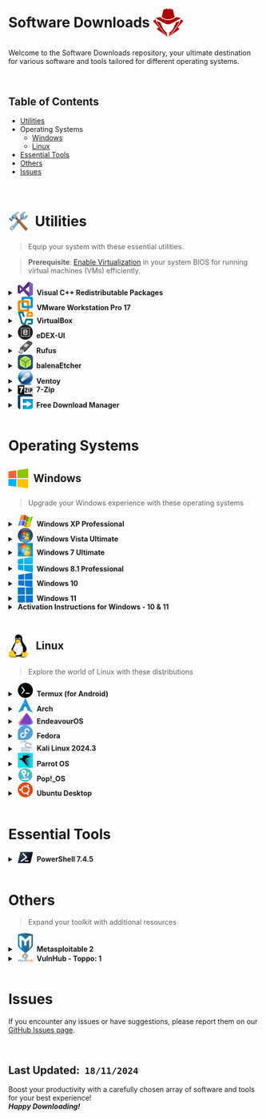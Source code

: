 # Software Downloads <span style="vertical-align: middle;"><img src='logos/redhat.png' alt="_Logo" style="width:60px;height:auto; margin-bottom: -3px;"></span>

Welcome to the Software Downloads repository, your ultimate destination for various software and tools tailored for different operating systems.

<br>


## Table of Contents
- [Utilities](#utilities)
- Operating Systems
  - [Windows](#windows)
  - [Linux](#linux)
- [Essential Tools](#essential-tools)
- [Others](#others)
- [Issues](#issues)

<br>

<!-- Utilities -->
<a id="utilities"></a>
# <span style="vertical-align: middle;"><img src='logos/Hammer_Wrench_image.png' alt="_Logo" style="width:40px;height:auto; margin-bottom: -3px;"></span> &nbsp;Utilities

> Equip your system with these essential utilities.   

> **Prerequisite**: [Enable Virtualization](Enable_Virtualization.md) in your system BIOS for running virtual machines (VMs) efficiently.

<!-- VC Redist -->
<details>
<summary>&nbsp;<img src='logos/vc-redist_logo.png' alt="vc_redist_logo" style="width:30px;height:auto; margin-bottom: -3px;"> &nbsp;<b>Visual C++ Redistributable Packages</b></summary>
  <ul></ul>
  <ul>
    <li>Essential runtime components for running C++ applications built with Visual Studio.</li>
    <li><a href="https://aka.ms/vs/17/release/vc_redist.x64.exe">Download EXE</a> (24 MB)</li>
  </ul>
</details>

<!-- VMware -->
<details>
<summary>&nbsp;<img src='logos/VMware_logo.png' alt="VMware_logo" style="width:30px;height:auto; margin-bottom: -3px;"> &nbsp;<b>VMware Workstation Pro 17</b></summary>
  <ul></ul>
  <ul>
    <li>Leading virtualization software for running multiple operating systems on one machine.</li>
    <li><a href="https://download3.vmware.com/software/WKST-1751-WIN/VMware-workstation-full-17.5.1-23298084.exe">Download for Windows</a></li>
    <li><a href="https://download3.vmware.com/software/WKST-1751-LX/VMware-Workstation-Full-17.5.1-23298084.x86_64.bundle">Download for Linux</a></li>
  </ul>
</details>

<!-- VirtualBox -->
<details>
<summary>&nbsp;<img src='logos/Virtualbox_logo.png' alt="VBox_logo" style="width:30px;height:auto; margin-bottom: -3px;"> &nbsp;<b>VirtualBox</b></summary>
  <ul></ul>
  <ul>
    <li>Free, open-source virtualization platform for creating and managing virtual machines.</li>
    <li><b>Windows Hosts</b></li>
    <ul>
      <li>VirtualBox 7.1.4 - <a href="https://download.virtualbox.org/virtualbox/7.1.4/VirtualBox-7.1.4-165100-Win.exe">Download</a>&nbsp;(106 MB)</li>
      <li>VirtualBox 7.1.2 - <a href="https://download.virtualbox.org/virtualbox/7.1.2/VirtualBox-7.1.2-164945-Win.exe">Download</a>&nbsp;(106 MB)</li>
    </ul>
  </ul>
</details>

<!-- eDEX-UI -->
<details>
<summary>&nbsp;<img src='logos/edexui_logo.png' alt="edexui_logo" style="width:30px;height:auto; margin-bottom: -3px;"> <b>&nbsp;eDEX-UI</b></summary>
  <ul></ul>
  <ul>
    <li>eDEX-UI is a fullscreen, cross-platform terminal emulator and system monitor that looks and feels like a sci-fi computer interface.</li>
    <li><a href="https://github.com/GitSquared/edex-ui/releases/download/v2.2.8/eDEX-UI-Windows-x64.exe">Download &nbsp;v2.2.8</a>&nbsp;(67 MB)</li>
  </ul>
</details>

<!-- Rufus -->
<details>
<summary>&nbsp;<img src='logos/rufus_logo.png' alt="Rufus_logo" style="width:30px;height:auto; margin-bottom: -3px;"> <b>&nbsp;Rufus</b></summary>
  <ul></ul>
  <ul>
    <li>Utility for formatting and creating bootable USB drives.</li>
    <li><a href="https://github.com/pbatard/rufus/releases/download/v4.5/rufus-4.5.exe">Download &nbsp;v4.5</a>&nbsp;(1.3 MB)</li>
  </ul>
</details>

<!-- balenaEtcher -->
<details>
<summary>&nbsp;<img src='logos/balenaetcher_logo.png' alt="balenaetcher_logo" style="width:30px;height:auto; margin-bottom: -3px;"> <b>&nbsp;balenaEtcher</b></summary>
  <ul></ul>
  <ul>
    <li>Tool for flashing OS images to SD cards & USB drives, safely and easily.</li>
    <li><a href="https://github.com/balena-io/etcher/releases/download/v1.19.25/balenaEtcher-1.19.25.Setup.exe">Download &nbsp;v1.19.25</a>&nbsp;(174 MB)</li>
  </ul>
</details>

<!-- Ventoy -->
<details>
<summary>&nbsp;<img src='logos/ventoy_logo.png' alt="Ventoy_logo" style="width:30px;height:auto; margin-bottom: -3px;"> <b>&nbsp;Ventoy</b></summary>
  <ul></ul>
  <ul>
    <li>Open-source tool to create a multiboot USB drive from ISO files.</li>
    <li><a href="https://github.com/ventoy/Ventoy/releases/download/v1.0.99/ventoy-1.0.99-windows.zip">Download &nbsp;v1.0.99</a>&nbsp;(16 MB)</li>
  </ul>
</details>

<!-- 7zip -->
<details>
<summary>&nbsp;<img src='logos/7zip_logo.png' alt="7zip_logo" style="width:30px;height:auto; margin-bottom: -3px;"> <b>&nbsp;7-Zip</b></summary>
  <ul></ul>
  <ul>
    <li>Open-source file archiver with a high compression ratio.</li>
    <li><a href="https://www.7-zip.org/a/7z2408-x64.exe">Download &nbsp;v24.08</a>&nbsp;(1.6 MB)</li>
  </ul>
</details>

<!-- FD Manager -->
<details>
<summary>&nbsp;<img src='logos/Free_Download_Manager_logo.png' alt="FDM_ogo" style="width:30px;height:auto; margin-bottom: -3px;"> <b>&nbsp;Free Download Manager</b></summary>
  <ul></ul>
  <ul>
    <li>A powerful, user-friendly, and fast download accelerator and organizer.</li>
    <li><a href="https://files2.freedownloadmanager.org/6/latest/fdm_x64_setup.exe">Download &nbsp;v6.24.2</a>&nbsp;(43 MB)</li>
  </ul>
</details>

<br>



# Operating Systems

<!-- Windows -->
<a id="windows"></a>
## <span style="vertical-align: middle;"><img src='logos/microsoft_logo.png' alt="_Logo" style="width:40px;height:auto; margin-bottom: -3px;"></span> &nbsp;Windows

> Upgrade your Windows experience with these operating systems


<!-- Windows XP -->
<details>
<summary>&nbsp;<img src='logos/win-xp_logo.jpg' alt="win-xp_logo" style="width:30px;height:auto; margin-bottom: -3px;"> &nbsp;<b>Windows XP Professional</b></summary>
  <ul></ul>
  <ul>
    <li>Classic Windows OS known for its stability and familiarity.</li>
    <li><a href="https://isoriver.com/download-your-file-now/?url=https://archive.org/download/WindowsXPProfessional64BitCorporateEdition/Windows%20XP%20Professional%2064-bit%20Corporate%20Edition%28CD%20Key%20VCFQD-V9FX9-46WVH-K3CD4-4J3JM%29.iso">Download ISO</a>&nbsp;(561 MB)</li>
    <li><b>Product Key:</b> <code>VCFQD-V9FX9-46WVH-K3CD4-4J3JM</code></li>
    <li>( RECOMMENDED )<br>Pre-configured Virtual machine for VirtualBox &nbsp;v7.0.18 - <a href="https://1drv.ms/u/c/f7308b35c42e17b8/EbgXLsQ1izAggPeGAAAAAAABVYiPJPtz8gXI_f3SXscQiw?e=dBFdYQ">Download 7zip compressed</a>&nbsp;(768 MB)</li>
  </ul>
</details>

<!-- Windows Vista -->
<details>
<summary>&nbsp;<img src='logos/windows-vista_logo.png' alt="Windows-Vista_logo" style="width:30px;height:auto; margin-bottom: -3px;"> &nbsp;<b>Windows Vista Ultimate</b></summary>
  <ul></ul>
  <ul>
    <li>The transitional OS between XP and 7, featuring a new user interface and enhanced security.</li>
    <li><a href="https://archive.org/download/windows-vista-ultimate-sp-2-x-64-fully-updated/Windows%20Vista%20Ultimate%20SP2%20x64%20Fully%20Updated.iso">Download ISO</a>&nbsp;(4.6 GB)</li>
    <li><b>Product Key:</b> <code>VMCB9-FDRV6-6CDQM-RV23K-RP8F7</code></li>
    <li>( RECOMMENDED )<br>Pre-configured Virtual machine for VirtualBox &nbsp;v7.0.18 - <a href="https://drive.google.com/file/d/1yGLd0xEdRjN4KsLXT0a1V-muA6t-RYmB/view?usp=sharing">Download 7zip compressed</a>&nbsp;(3.24 GB)</li>
  </ul>
</details>

<!-- Windows 7 -->
<details>
<summary>&nbsp;<img src='logos/win-7_logo.png' alt="win-7_logo" style="width:30px;height:auto; margin-bottom: -3px;"> &nbsp;<b>Windows 7 Ultimate</b></summary>
  <ul></ul>
  <ul>
    <li>Popular OS featuring enhanced performance and security.</li>
    <li><a href="https://archive.org/download/win-7-ult-sp-1-english-x-64/Win7_Ult_SP1_English_x64.iso">Download ISO</a>&nbsp;(3.1 GB)</li>
    <li>( RECOMMENDED )<br>Pre-configured Virtual machine for VirtualBox &nbsp;v7.0.18 - <a href="https://drive.google.com/file/d/1puwJlOA7trtTZswQ8mqIKtspleVujmKL/view?usp=sharing">Download 7zip compressed</a>&nbsp;(2 GB)</li>
  </ul>
</details>

<!-- Windows 8.1 -->
<details>
<summary>&nbsp;<img src='logos/win-8_logo.png' alt="win-8.1_logo" style="width:30px;height:auto; margin-bottom: -3px;"> &nbsp;<b>Windows 8.1 Professional</b></summary>
  <ul></ul>
  <ul>
    <li>Improved version of Windows 8 with enhanced user experience.</li>
    <li><a href="https://windows-8-1-preview.en.uptodown.com/windows/download">Download ISO</a>&nbsp;(4 GB)</li>
    <li><b>Product Key:</b> <code>GCRJD-8NW9H-F2CDX-CCM8D-9D6T9</code></li>
    <li>( RECOMMENDED )<br>Pre-configured Virtual machine for VirtualBox &nbsp;v7.0.18 - <a href="https://1drv.ms/u/c/5ff34cdbdb104fe2/EeJPENvbTPMggF9sAAAAAAAB6OPL49heWADARtRPatWG8A?e=stXLEA">Download 7zip compressed</a>&nbsp;(3 GB)</li>
  </ul>
</details>

<!-- Windows 10 -->
<details>
<summary>&nbsp;<img src='logos/win-10_logo.png' alt="win-10_logo" style="width:30px;height:auto; margin-bottom: -3px;"> &nbsp;<b>Windows 10</b></summary>
  <ul></ul>
  <ul>
    <li>Latest version of Windows offering a host of new features and improvements.</li>
    <li><a href="https://go.microsoft.com/fwlink/?LinkId=2265055">Download Media Creation Tool</a>&nbsp;(19 MB)</li>
  </ul>
</details>

<!-- Windows 11 -->
<details>
<summary>&nbsp;<img src='logos/win-11_logo.png' alt="win-11_logo" style="width:30px;height:auto; margin-bottom: -3px;"> &nbsp;<b>Windows 11</b></summary>
  <ul></ul>
  <ul>
    <li>Next-gen Windows experience with a redesigned UI and improved performance.</li>
    <li><a href="https://go.microsoft.com/fwlink/?linkid=2156295">Download Media Creation Tool</a>&nbsp;(10 MB)</li>
  </ul>
</details>

<!-- Activation Instructions -->
<details>
<summary>&nbsp;<b>Activation Instructions for Windows - 10 & 11</b></summary>
  <ul></ul>
  <ol>
    <li><a href="https://support.microsoft.com/en-us/windows/turn-off-defender-antivirus-protection-in-windows-security-99e6004f-c54c-8509-773c-a4d776b77960">Turn off Windows Defender</a> in Windows Security.</li>
    <li>Download the activation file to your Desktop by the following CMD command:</li>
    <code>bash curl -o "%USERPROFILE%\Desktop\Activator.bat" https://raw.githubusercontent.com/Raqeeb27/MyResourceHub/main/Software_Downloads/Activator.bat</code>
    <li>Run the downloaded file <code>Activator.bat</code> as Administrator to activate Windows.</li>
    <li>If the file executes successfully, then restart your Windows.</li>
  </ol>
</details>

<br>


<!-- Linux -->
<a id="linux"></a>
## <span style="vertical-align: middle;"><img src='logos/linux_logo.png' alt="_Logo" style="width:40px;height:auto; margin-bottom: -3px;"></span> &nbsp; Linux

> Explore the world of Linux with these distributions


<!-- Termux -->
<details>
<summary>&nbsp;<img src='logos/termux_logo.png' alt="arch_logo" style="width:30px;height:auto; margin-bottom: -3px;"> &nbsp;<b>Termux (for Android)</b></summary>
  <ul></ul>
  <ul>
    <li>Terminal emulator for Android that provides a Linux environment with shell access.</li>
    <li>Supports Linux commands, SSH, Python, Git, and various development tools.</li>
  </ul>
  <ul>
    <li><b>Termux Application <i>v0.119.0</i></b> - <a href="https://f-droid.org/repo/com.termux_1020.apk">Download APK</a>&nbsp;(102 MB)</li>
    <li><b>Termux API <i>v0.50.1</i></b> - <a href="https://f-droid.org/repo/com.termux.api_51.apk">Download APK</a>&nbsp;(2.7 MB)</li>
    <li><b>Termux Styling plugin <i>v0.32.1</i></b> - <a href="https://f-droid.org/repo/com.termux.styling_1000.apk">Download APK</a>&nbsp;(31 MB)</li>
  </ul>
</details>

<!-- Arch -->
<details>
<summary>&nbsp;<img src='logos/arch_logo.png' alt="arch_logo" style="width:30px;height:auto; margin-bottom: -3px;"> &nbsp;<b>Arch</b></summary>
  <ul></ul>
  <ul>
    <li>Lightweight and flexible Linux distribution for users who want to customize their system.</li>
    <li><b>Arch 2024.10.01</b> - <a href="https://in-mirror.garudalinux.org/archlinux/iso/2024.10.01/archlinux-2024.10.01-x86_64.iso">Download ISO</a>&nbsp;(1.1 GB)</li>
  </ul>
</details>

<!-- EndeavourOS -->
<details>
<summary>&nbsp;<img src='logos/Endeavour-OS_logo.png' alt="Endeavour-OS_logo" style="width:30px;height:auto; margin-bottom: -3px;"> &nbsp;<b>EndeavourOS</b></summary>
  <ul></ul>
  <ul>
    <li>Arch-based distribution that offers a user-friendly setup and maintains Arch’s simplicity.</li>
    <li><b>Arch 2024.10.01</b> - <a href="https://mirror.nag.albony.in/endeavouros/iso/EndeavourOS_Endeavour_neo-2024.09.22.iso">Download ISO</a>&nbsp;(2.8 GB)</li>
  </ul>
</details>

<!-- Fedora -->
<details>
<summary>&nbsp;<img src='logos/fedora_logo.png' alt="fedora_logo" style="width:30px;height:auto; margin-bottom: -3px;"> &nbsp;<b>Fedora</b></summary>
  <ul></ul>
  <ul>
    <li>Cutting-edge Linux distribution with a focus on innovation and new technologies.</li>
    <li><b>Arch 2024.10.01</b> - <a href="https://download.fedoraproject.org/pub/fedora/linux/releases/40/Workstation/x86_64/iso/Fedora-Workstation-Live-x86_64-40-1.14.iso">Download ISO</a>&nbsp;(2.1 GB)</li>
  </ul>
</details>

<!-- Kali -->
<details>
<summary>&nbsp;<img src='logos/kali1_logo.png' alt="kali_logo" style="width:30px;height:auto; margin-bottom: -3px;"> &nbsp;<b>Kali Linux 2024.3</b></summary>
  <ul></ul>
  <ul>
    <li>Leading penetration testing platform with advanced tools for ethical hackers.</li>
    <li><a href="https://cdimage.kali.org/kali-2024.3/kali-linux-2024.3-installer-amd64.iso">Download ISO</a>&nbsp;(4 GB)</li>
    <li>Virtual machine (7zip compressed) for <a href="https://cdimage.kali.org/kali-2024.3/kali-linux-2024.3-vmware-amd64.7z">VMware</a>&nbsp;(3.1 GB)</li>
    <li>Virtual machine (7zip compressed) for <a href="https://cdimage.kali.org/kali-2024.3/kali-linux-2024.3-virtualbox-amd64.7z">VirtualBox</a>&nbsp;(3.1 GB)</li>
    <li>( RECOMMENDED )<br>Pre-configured Virtual machine for VirtualBox &nbsp;v7.1.4 - <a href="https://drive.google.com/file/d/1ISxDcasxpIKEo3gNUCXHhoxlYdOHqaeB/view?usp=sharing">Download 7zip compressed</a>&nbsp;(8.3 GB)</li>
  </ul>
</details>

<!-- Parrot OS -->
<details>
<summary>&nbsp;<img src='logos/parrotos_logo.jpg' alt="parrotos_logo" style="width:30px;height:auto; margin-bottom: -3px;"> &nbsp;<b>Parrot OS</b></summary>
  <ul></ul>
  <ul>
    <li>Security-focused Linux distribution for developers and privacy-conscious users.</li>
    <li><b>Security Edition</b></li>
    <ul>
      <li><a href="https://deb.parrot.sh/parrot/iso/6.1/Parrot-home-6.1_amd64.iso">Download ISO</a>&nbsp;(2.2 GB)</li>
      <li><a href="https://deb.parrot.sh/parrot/iso/6.1/Parrot-security-6.1_amd64.ova">Download OVA file for VirtualBox</a>&nbsp;(7.6 GB)</li>
    </ul>
    <li><b>Home Edition</b></li>
    <ul>
      <li><a href="https://deb.parrot.sh/parrot/iso/6.1/Parrot-security-6.1_amd64.iso">Download ISO</a>&nbsp;(2.2 GB)</li>
      <li><a href="https://deb.parrot.sh/parrot/iso/6.1/Parrot-home-6.1_amd64.ova">Download OVA file for VirtualBox</a>&nbsp;(2.8 GB)</li>
    </ul>
  </ul>
</details>

<!-- Pop!_OS -->
<details>
<summary>&nbsp;<img src='logos/Pop-OS_logo.png' alt="PopOS_logo" style="width:30px;height:auto; margin-bottom: -3px;"> &nbsp;<b>Pop!_OS</b></summary>
  <ul></ul>
  <ul>
    <li>A Linux distribution developed by System76, tailored for developers, makers, and computer science professionals.</li>
    <li><b>Pop!_OS 24.04 LTS</b> - <a href="https://iso.pop-os.org/22.04/amd64/intel/43/pop-os_22.04_amd64_intel_43.iso">Download ISO</a>&nbsp;(2.5 GB)</li>
    <li><b>NVIDIA version:</b> - <a href="https://iso.pop-os.org/22.04/amd64/nvidia/43/pop-os_22.04_amd64_nvidia_43.iso">Download ISO</a>&nbsp;(2.8 GB)</li>
  </ul>
</details>

<!-- Ubuntu -->
<details>
<summary>&nbsp;<img src='logos/ubuntu_logo.png' alt="ubuntu_logo" style="width:30px;height:auto; margin-bottom: -3px;"> &nbsp;<b>Ubuntu Desktop</b></summary>
  <ul></ul>
  <ul>
    <li>Popular Linux distribution known for its ease of use and community support.</li>
    <li><b>Ubuntu 24.04.1 LTS:</b> <a href="https://ubuntu.com/download/desktop/thank-you?version=24.04.1&architecture=amd64&lts=true">Download ISO</a>&nbsp;(5.7 GB)</li>
  </ul>
</details>

<br>



# Essential Tools

<!-- Powershell -->
<details>
<summary>&nbsp;<img src='logos/Powershell_logo.png' alt="Powershell_logo" style="width:30px;height:auto; margin-bottom: -3px;"> &nbsp;<b>PowerShell 7.4.5</b></summary>
  <ul></ul>
  <ul>
    <li>Cross-platform (Windows, Linux, and macOS) automation and configuration tool/framework.</li>
    <li><a href="https://github.com/PowerShell/PowerShell/releases/download/v7.4.5/PowerShell-7.4.5-win-x64.msi">Download for Windows</a>&nbsp;(103 MB)</li>
    <li><a href="https://github.com/PowerShell/PowerShell/releases/download/v7.4.5/powershell-7.4.5-linux-x64.tar.gz">Download for Linux</a>&nbsp;(68 MB)</li>
    <li><a href="https://github.com/PowerShell/PowerShell/releases/download/v7.4.5/powershell-7.4.5-osx-x64.pkg">Download for macOS</a>&nbsp;(67 MB)</li>
  </ul>
</details>

<br>



# Others
> Expand your toolkit with additional resources


<!-- Metasploitable 2 -->
<details>
<summary>&nbsp;<img src='logos/metasploitable2_logo.png' alt="metasploitable2_logo" style="width:30px;height:auto; margin-bottom: -3px;"> &nbsp;<b>Metasploitable 2</b></summary>
  <ul></ul>
  <ul>
    <li>Vulnerable virtual machine for practicing penetration testing and security assessments.</li>
    <li><a href="https://sourceforge.net/projects/metasploitable/files/latest/download">Download ZIP</a>&nbsp;(825 MB)</li>
    <li>( RECOMMENDED )<br>Pre-configured Virtual machine for VirtualBox &nbsp;v7.0.18 - <a href="https://1drv.ms/u/c/f7308b35c42e17b8/ESa-W9CdHAtHva71Q12_UEgBMkyyul2KCj2xNKrRhyLTBQ?e=drdrsr">Download 7zip compressed</a>&nbsp;(626 MB)</li>
  </ul>
</details>

<!-- Toppo -->
<details>
<summary>&nbsp;<img src='logos/vulnhub_logo.png' alt="vulnhub_logo" style="width:30px;height:auto; margin-bottom: -3px;"> &nbsp;<b>VulnHub - Toppo: 1</b></summary>
  <ul></ul>
  <ul>
    <li>Capture the Flag (CTF) virtual machine designed for penetration testing and security enthusiasts.</li>
    <li><b>Toppo: 1</b> - <a href="https://1drv.ms/u/c/5ff34cdbdb104fe2/EZvIKKijw5JLpmTiYE-f7qMBHDZKvVGH8vnf3SDmE73ErA?e=TPvxe7">Download 7zip compressed</a>&nbsp;(378 MB)</li>
  </ul>
</details>

<br>



# Issues
If you encounter any issues or have suggestions, please report them on our [GitHub Issues page](https://github.com/Raqeeb27/MyResourceHub/issues).

<br>


## Last Updated: &nbsp;`18/11/2024`

Boost your productivity with a carefully chosen array of software and tools for your best experience!<br>
***Happy Downloading!***
